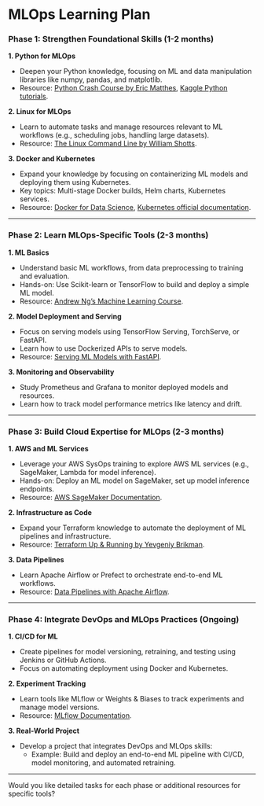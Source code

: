 # MLOps Learning Plan
### **Phase 1: Strengthen Foundational Skills (1-2 months)**  

**1. Python for MLOps**  
- Deepen your Python knowledge, focusing on ML and data manipulation libraries like numpy, pandas, and matplotlib.  
- Resource: [Python Crash Course by Eric Matthes](https://ehmatthes.github.io/pcc_2e/), [Kaggle Python tutorials](https://www.kaggle.com/learn/python).  

**2. Linux for MLOps**  
- Learn to automate tasks and manage resources relevant to ML workflows (e.g., scheduling jobs, handling large datasets).  
- Resource: [The Linux Command Line by William Shotts](https://linuxcommand.org/tlcl.php).  

**3. Docker and Kubernetes**  
- Expand your knowledge by focusing on containerizing ML models and deploying them using Kubernetes.  
- Key topics: Multi-stage Docker builds, Helm charts, Kubernetes services.  
- Resource: [Docker for Data Science](https://dockerfordatascience.com), [Kubernetes official documentation](https://kubernetes.io/docs/home/).  

---

### **Phase 2: Learn MLOps-Specific Tools (2-3 months)**  

**1. ML Basics**  
- Understand basic ML workflows, from data preprocessing to training and evaluation.  
- Hands-on: Use Scikit-learn or TensorFlow to build and deploy a simple ML model.  
- Resource: [Andrew Ng’s Machine Learning Course](https://www.coursera.org/learn/machine-learning).  

**2. Model Deployment and Serving**  
- Focus on serving models using TensorFlow Serving, TorchServe, or FastAPI.  
- Learn how to use Dockerized APIs to serve models.  
- Resource: [Serving ML Models with FastAPI](https://fastapi.tiangolo.com/tutorial/).  

**3. Monitoring and Observability**  
- Study Prometheus and Grafana to monitor deployed models and resources.  
- Learn how to track model performance metrics like latency and drift.  

---

### **Phase 3: Build Cloud Expertise for MLOps (2-3 months)**  

**1. AWS and ML Services**  
- Leverage your AWS SysOps training to explore AWS ML services (e.g., SageMaker, Lambda for model inference).  
- Hands-on: Deploy an ML model on SageMaker, set up model inference endpoints.  
- Resource: [AWS SageMaker Documentation](https://docs.aws.amazon.com/sagemaker/).  

**2. Infrastructure as Code**  
- Expand your Terraform knowledge to automate the deployment of ML pipelines and infrastructure.  
- Resource: [Terraform Up & Running by Yevgeniy Brikman](https://www.terraformupandrunning.com/).  

**3. Data Pipelines**  
- Learn Apache Airflow or Prefect to orchestrate end-to-end ML workflows.  
- Resource: [Data Pipelines with Apache Airflow](https://www.amazon.com/Data-Pipelines-Apache-Airflow-infrastructure/dp/1492055663).  

---

### **Phase 4: Integrate DevOps and MLOps Practices (Ongoing)**  

**1. CI/CD for ML**  
- Create pipelines for model versioning, retraining, and testing using Jenkins or GitHub Actions.  
- Focus on automating deployment using Docker and Kubernetes.  

**2. Experiment Tracking**  
- Learn tools like MLflow or Weights & Biases to track experiments and manage model versions.  
- Resource: [MLflow Documentation](https://mlflow.org/).  

**3. Real-World Project**  
- Develop a project that integrates DevOps and MLOps skills:  
  - Example: Build and deploy an end-to-end ML pipeline with CI/CD, model monitoring, and automated retraining.  

---

Would you like detailed tasks for each phase or additional resources for specific tools?
